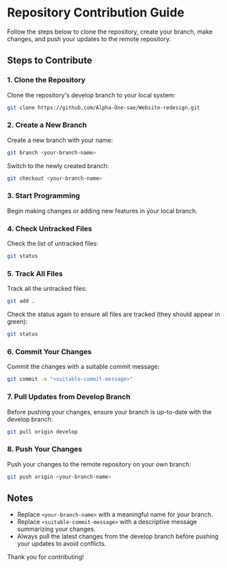 # Repository Contribution Guide

Follow the steps below to clone the repository, create your branch, make changes, and push your updates to the remote repository.

## Steps to Contribute

### 1. Clone the Repository
Clone the repository's develop branch to your local system:
```bash
git clone https://github.com/Alpha-One-sae/Website-redesign.git
```

### 2. Create a New Branch
Create a new branch with your name:
```bash
git branch <your-branch-name>
```
Switch to the newly created branch:
```bash
git checkout <your-branch-name>
```

### 3. Start Programming
Begin making changes or adding new features in your local branch.

### 4. Check Untracked Files
Check the list of untracked files:
```bash
git status
```

### 5. Track All Files
Track all the untracked files:
```bash
git add .
```
Check the status again to ensure all files are tracked (they should appear in green):
```bash
git status
```

### 6. Commit Your Changes
Commit the changes with a suitable commit message:
```bash
git commit -m "<suitable-commit-message>"
```

### 7. Pull Updates from Develop Branch
Before pushing your changes, ensure your branch is up-to-date with the develop branch:
```bash
git pull origin develop
```

### 8. Push Your Changes
Push your changes to the remote repository on your own branch:
```bash
git push origin <your-branch-name>
```

## Notes
- Replace `<your-branch-name>` with a meaningful name for your branch.
- Replace `<suitable-commit-message>` with a descriptive message summarizing your changes.
- Always pull the latest changes from the develop branch before pushing your updates to avoid conflicts.

Thank you for contributing!
```

